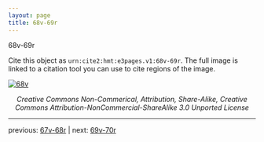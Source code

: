 ```yaml
---
layout: page
title: 68v-69r
---
```


68v-69r

Cite this object as `urn:cite2:hmt:e3pages.v1:68v-69r`. The full image is linked to a citation tool you can use to cite regions of the image.

[![68v](http://www.homermultitext.org/iipsrv?IIIF=/project/homer/pyramidal/deepzoom/hmt/e3bifolio/v1/E3_68v_69r.tif/full/800,/0/default.jpg)](http://www.homermultitext.org/ict2/?urn=urn:cite2:hmt:e3bifolio.v1:E3_68v_69r) 

<p style="text-align: center; font-style: italic;">Creative Commons Non-Commerical, Attribution, Share-Alike, Creative Commons Attribution-NonCommercial-ShareAlike 3.0 Unported License</p>

---

previous: [67v-68r](../67v-68r/) | next: [69v-70r](../69v-70r/)